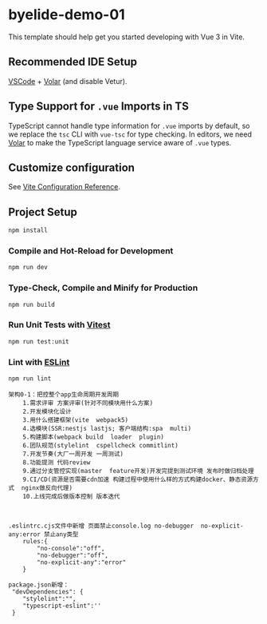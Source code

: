 # byelide-demo-01

This template should help get you started developing with Vue 3 in Vite.

## Recommended IDE Setup

[VSCode](https://code.visualstudio.com/) + [Volar](https://marketplace.visualstudio.com/items?itemName=Vue.volar) (and disable Vetur).

## Type Support for `.vue` Imports in TS

TypeScript cannot handle type information for `.vue` imports by default, so we replace the `tsc` CLI with `vue-tsc` for type checking. In editors, we need [Volar](https://marketplace.visualstudio.com/items?itemName=Vue.volar) to make the TypeScript language service aware of `.vue` types.

## Customize configuration

See [Vite Configuration Reference](https://vitejs.dev/config/).

## Project Setup

```sh
npm install
```

### Compile and Hot-Reload for Development

```sh
npm run dev
```

### Type-Check, Compile and Minify for Production

```sh
npm run build
```

### Run Unit Tests with [Vitest](https://vitest.dev/)

```sh
npm run test:unit
```

### Lint with [ESLint](https://eslint.org/)

```sh
npm run lint
```

```
架构0-1：把控整个app生命周期开发周期
    1.需求评审 方案评审(针对不同模块用什么方案)
    2.开发模块化设计
    3.用什么搭建框架(vite  webpack5)
    4.选模块(SSR:nestjs lastjs; 客户端结构:spa  multi)
    5.构建脚本(webpack build  loader  plugin)
    6.团队规范(stylelint  cspellcheck commitlint)
    7.开发节奏(大厂一周开发 一周测试)
    8.功能提测 代码review
    9.通过分支管控实现(master  feature开发)开发完提到测试环境 发布时做归档处理
    9.CI/CD(资源是否需要cdn加速 构建过程中使用什么样的方式构建docker、静态资源方式  nginx做反向代理)
    10.上线完成后做版本控制 版本迭代



.eslintrc.cjs文件中新增 页面禁止console.log no-debugger  no-explicit-any:error 禁止any类型
    rules:{
        "no-console":"off",
        "no-debugger":"off",
        "no-explicit-any":"error"
    }

package.json新增：
 "devDependencies": {
    "stylelint":"",
    "typescript-eslint":''
 }





```
